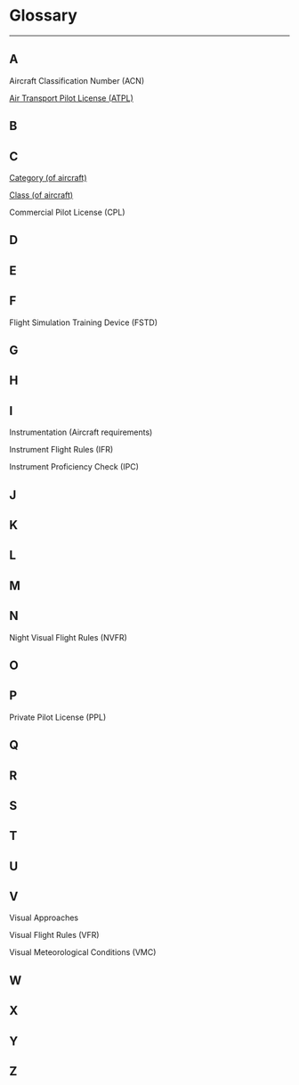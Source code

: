 # Glossary

---

## A

Aircraft Classification Number (ACN)

[Air Transport Pilot License (ATPL)](/aus-regs#flight-crew-licensing)

## B

## C

[Category (of aircraft)](/aus-regs#category)

[Class (of aircraft)](/aus-regs#class)

Commercial Pilot License (CPL)

## D

## E

## F

Flight Simulation Training Device (FSTD)

## G

## H

## I

Instrumentation (Aircraft requirements)

Instrument Flight Rules (IFR)

Instrument Proficiency Check (IPC)

## J

## K

## L

## M

## N

Night Visual Flight Rules (NVFR)

## O

## P

Private Pilot License (PPL)

## Q

## R

## S

## T

## U

## V

Visual Approaches

Visual Flight Rules (VFR)

Visual Meteorological Conditions (VMC)

## W

## X

## Y

## Z
